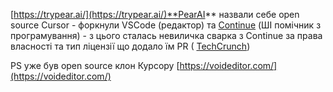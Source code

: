 <!--
date: 2024-10-02T19:27:27
-->

 [https://trypear.ai/](https://trypear.ai/)**PearAI** назвали себе open source Cursor - форкнули VSCode (редактор) та  [Continue](https://github.com/continuedev/continue) (ШІ помічник з програмування) - з цього сталась невиличка сварка з Continue за права власності та тип ліцензії що додало їм PR ( [TechCrunch](https://techcrunch.com/2024/09/30/y-combinator-is-being-criticized-after-it-backed-an-ai-startup-that-admits-it-basically-cloned-another-ai-startup/))

PS уже був open source клон Курсору  [https://voideditor.com/](https://voideditor.com/)